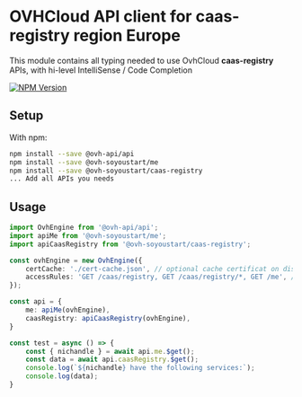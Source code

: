 # OVHCloud API client for **caas-registry** region Europe

This module contains all typing needed to use OvhCloud **caas-registry** APIs, with hi-level IntelliSense / Code Completion

[![NPM Version](https://img.shields.io/npm/v/@ovh-soyoustart/caas-registry.svg?style=flat)](https://www.npmjs.org/package/@ovh-soyoustart/caas-registry)

## Setup

With npm:

```bash
npm install --save @ovh-api/api
npm install --save @ovh-soyoustart/me
npm install --save @ovh-soyoustart/caas-registry
... Add all APIs you needs
```

## Usage

```typescript
import OvhEngine from '@ovh-api/api';
import apiMe from '@ovh-soyoustart/me';
import apiCaasRegistry from '@ovh-soyoustart/caas-registry';

const ovhEngine = new OvhEngine({ 
    certCache: './cert-cache.json', // optional cache certificat on disk.
    accessRules: 'GET /caas/registry, GET /caas/registry/*, GET /me', // optional limit the requested privileges.
});

const api = {
    me: apiMe(ovhEngine),
    caasRegistry: apiCaasRegistry(ovhEngine),
}

const test = async () => {
    const { nichandle } = await api.me.$get();
    const data = await api.caasRegistry.$get();
    console.log(`${nichandle} have the following services:`);
    console.log(data);
}
```
